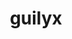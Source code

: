 ---
title: guilyx
github: https://github.com/guilyx
mode: dark
transition: 1s
score: 74.4
archetype:
- Little Bit of Everything
---